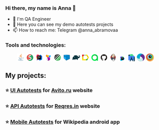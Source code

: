 ### Hi there, my name is Anna 👋

- 💼 I'm QA Engineer
- 🌱 Here you can see my demo autotests projects
- 📫 How to reach me: Telegram @anna_abramovaa

### Tools and technologies:
<p  align="center">
  <code><img width="5%" title="Java" src="./images/icons/Java.svg"></code>
  <code><img width="5%" title="JUnit5" src="./images/icons/Junit5.svg"></code>
  <code><img width="5%" title="IntelliJ IDEA" src="./images/icons/Idea.svg"></code>
  <code><img width="5%" title="Selenide" src="./images/icons/Selenide.svg"></code>
  <code><img width="5%" title="REST-Assured" src="./images/icons/RestAssured.svg"></code>
  <code><img width="5%" title="Selenoid" src="./images/icons/Selenoid.svg"></code>
  <code><img width="5%" title="Gradle" src="./images/icons/Gradle.svg"></code>
  <code><img width="5%" title="Allure Report" src="./images/icons/Allure.svg"></code>
  <code><img width="5%" title="Allure TestOps" src="./images/icons/Allure_TO.svg"></code>
  <code><img width="5%" title="Github" src="./images/icons/GitHub.svg"></code>
  <code><img width="5%" title="Jenkins" src="./images/icons/Jenkins.svg"></code>
  <code><img width="5%" title="TeamCity" src="./images/icons/TeamCity.svg"></code>
  <code><img width="5%" title="AndroidStudio" src="./images/icons/Android-studio.svg"></code>
  <code><img width="5%" title="Appium" src="./images/icons/Appium.svg"></code>
  <code><img width="5%" title="Browserstack" src="./images/icons/Browserstack.svg"></code>
</p>

## My projects:

### :star: <a target="_blank" href="https://github.com/AnnaAnnenko/Avito_UIAutotestsProject">UI Autotests</a> for <a target="_blank" href="https://www.avito.ru/"> Avito.ru</a> website

### :star: <a target="_blank" href="https://github.com/AnnaAnnenko/RegresIn_APIAutotestsProject">API Autotests</a> for <a target="_blank" href="https://reqres.in/">Reqres.in</a> website

### :star: <a target="_blank" href="https://github.com/AnnaAnnenko/Wiki_MobileAutotestsProject">Mobile Autotests</a> for Wikipedia android app
